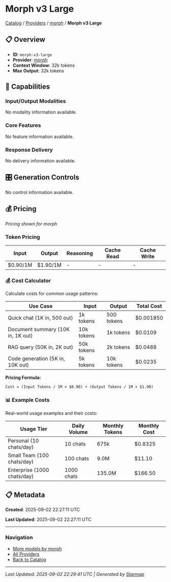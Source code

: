 # Morph v3 Large
  
[Catalog](../../../..) / [Providers](../../..) / [morph](../..) / **Morph v3 Large**


## 📋 Overview
  
- **ID**: `morph-v3-large`
- **Provider**: [morph](../)
- **Context Window**: 32k tokens
- **Max Output**: 32k tokens
  
## 🎯 Capabilities
  
### Input/Output Modalities
  
No modality information available.
  
### Core Features
  
No feature information available.
  
### Response Delivery
  
No delivery information available.
  
## 🎛️ Generation Controls
  
No control information available.
  
## 💰 Pricing
  
*Pricing shown for morph*
  
  
### Token Pricing
  
| Input | Output | Reasoning | Cache Read | Cache Write |
|---------|---------|---------|---------|---------|
| $0.90/1M | $1.90/1M | - | - | - |

  
### 💰 Cost Calculator
  
Calculate costs for common usage patterns:
  
  
| Use Case | Input | Output | Total Cost |
|---------|---------|---------|---------|
| Quick chat (1K in, 500 out) | 1k tokens | 500 tokens | $0.001850 |
| Document summary (10K in, 1K out) | 10k tokens | 1k tokens | $0.0109 |
| RAG query (50K in, 2K out) | 50k tokens | 2k tokens | $0.0488 |
| Code generation (5K in, 10K out) | 5k tokens | 10k tokens | $0.0235 |

  
**Pricing Formula:**
  
```
Cost = (Input Tokens / 1M × $0.90) + (Output Tokens / 1M × $1.90)
```
  
### 📊 Example Costs
  
Real-world usage examples and their costs:
  
  
| Usage Tier | Daily Volume | Monthly Tokens | Monthly Cost |
|---------|---------|---------|---------|
| Personal (10 chats/day) | 10 chats | 675k | $0.8325 |
| Small Team (100 chats/day) | 100 chats | 9.0M | $11.10 |
| Enterprise (1000 chats/day) | 1000 chats | 135.0M | $166.50 |

  
## 📋 Metadata
  
**Created**: 2025-09-02 22:27:11 UTC
  
**Last Updated**: 2025-09-02 22:27:11 UTC
  
  
---
  
  
### Navigation

- [More models by morph](../)
- [All Providers](../../../../providers)
- [Back to Catalog](../../../..)


---
_Last Updated: 2025-09-02 22:29:41 UTC | Generated by [Starmap](https://github.com/agentstation/starmap)_
